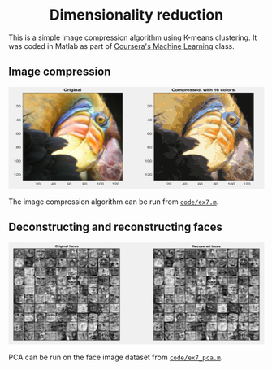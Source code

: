 <h1 align="center">Dimensionality reduction
</h1>

This is a simple image compression algorithm using K-means clustering. It was coded in Matlab as part of [Coursera's Machine Learning](https://www.coursera.org/learn/machine-learning) class. 

## Image compression

<p align="center">
<img src="docs/images/image_compression.png" alt="digits" width="600" height="200">
</p>

The image compression algorithm can be run from [`code/ex7.m`](code/ex7.m). 

## Deconstructing and reconstructing faces

<p align="center">
<img src="docs/images/faces.png" alt="digits" width="600" height="200">
</p>

PCA can be run on the face image dataset from [`code/ex7_pca.m`](code/ex7_pca.m). 